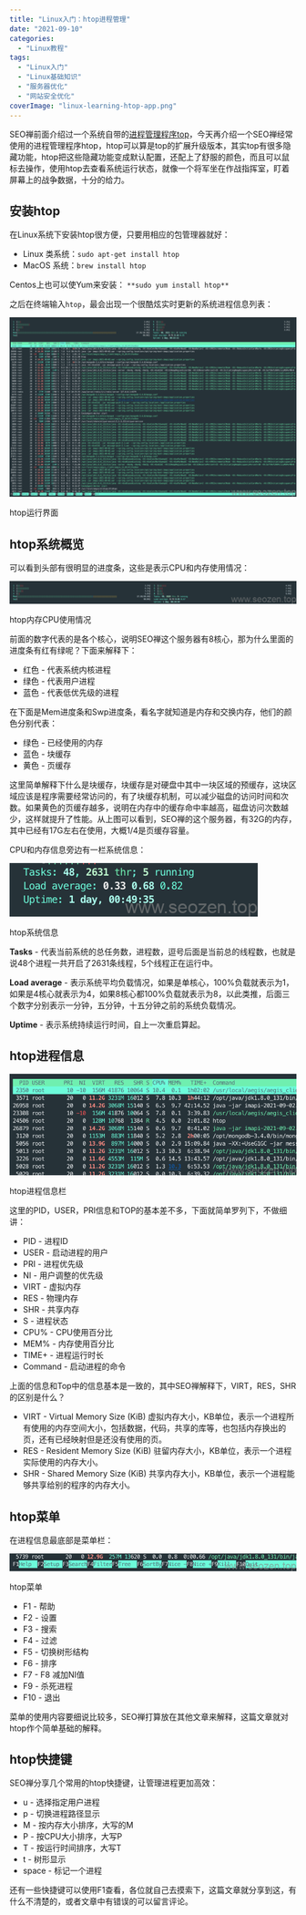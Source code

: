 ```yaml
---
title: "Linux入门：htop进程管理"
date: "2021-09-10"
categories: 
  - "Linux教程"
tags: 
  - "Linux入门"
  - "Linux基础知识"
  - "服务器优化"
  - "网站安全优化"
coverImage: "linux-learning-htop-app.png"
---
```


SEO禅前面介绍过一个系统自带的[进程管理程序top](https://www.seozen.top/linux-learning-top-command.html)，今天再介绍一个SEO禅经常使用的进程管理程序htop，htop可以算是top的扩展升级版本，其实top有很多隐藏功能，htop把这些隐藏功能变成默认配置，还配上了舒服的颜色，而且可以鼠标去操作，使用htop去查看系统运行状态，就像一个将军坐在作战指挥室，盯着屏幕上的战争数据，十分的给力。

## 安装htop

在Linux系统下安装htop很方便，只要用相应的包管理器就好：

- Linux 类系统：`sudo apt-get install htop`
- MacOS 系统：`brew install htop`

Centos上也可以使Yum来安装： `**sudo yum install htop**`

之后在终端输入`htop`，最会出现一个很酷炫实时更新的系统进程信息列表：

![linux-learning-htop-app](images/linux-learning-htop-app-1024x640.png)

htop运行界面

## htop系统概览

可以看到头部有很明显的进度条，这些是表示CPU和内存使用情况：

![linux-htop-cpu-memory-usage](images/linux-htop-cpu-memory-usage-1024x81.png)

htop内存CPU使用情况

前面的数字代表的是各个核心，说明SEO禅这个服务器有8核心，那为什么里面的进度条有红有绿呢？下面来解释下：

- 红色 - 代表系统内核进程
- 绿色 - 代表用户进程
- 蓝色 - 代表低优先级的进程

在下面是Mem进度条和Swp进度条，看名字就知道是内存和交换内存，他们的颜色分别代表：

- 绿色 - 已经使用的内存
- 蓝色 - 块缓存
- 黄色 - 页缓存

这里简单解释下什么是块缓存，块缓存是对硬盘中其中一块区域的预缓存，这块区域应该是程序需要经常访问的，有了块缓存机制，可以减少磁盘的访问时间和次数。如果黄色的页缓存越多，说明在内存中的缓存命中率越高，磁盘访问次数越少，这样就提升了性能。从上图可以看到，SEO禅的这个服务器，有32G的内存，其中已经有17G左右在使用，大概1/4是页缓存容量。

CPU和内存信息旁边有一栏系统信息：

![Linux-htop-system-informations](images/Linux-htop-system-informations.png)

htop系统信息

**Tasks** - 代表当前系统的总任务数，进程数，逗号后面是当前总的线程数，也就是说48个进程一共开启了2631条线程，5个线程正在运行中。

**Load average** - 表示系统平均负载情况，如果是单核心，100%负载就表示为1，如果是4核心就表示为4，如果8核心都100%负载就表示为8，以此类推，后面三个数字分别表示一分钟，五分钟，十五分钟之前的系统负载情况。

**Uptime** - 表示系统持续运行时间，自上一次重启算起。

## htop进程信息

![Linux-htop-process-information](images/Linux-htop-process-information.png)

htop进程信息栏

这里的PID，USER，PRI信息和TOP的基本差不多，下面就简单罗列下，不做细讲：

- PID - 进程ID
- USER - 启动进程的用户
- PRI - 进程优先级
- NI - 用户调整的优先级
- VIRT - 虚拟内存
- RES - 物理内存
- SHR - 共享内存
- S - 进程状态
- CPU% - CPU使用百分比
- MEM% - 内存使用百分比
- TIME+ - 进程运行时长
- Command - 启动进程的命令

上面的信息和Top中的信息基本是一致的，其中SEO禅解释下，VIRT，RES，SHR的区别是什么？

- VIRT - Virtual Memory Size (KiB) 虚拟内存大小，KB单位，表示一个进程所有使用的内存空间大小，包括数据，代码，共享的库等，也包括内存换出的页，还有已经映射但是还没有使用的页。
- RES - Resident Memory Size (KiB) 驻留内存大小，KB单位，表示一个进程实际使用的内存大小。
- SHR - Shared Memory Size (KiB) 共享内存大小，KB单位，表示一个进程能够共享给别的程序的内存大小。

## htop菜单

在进程信息最底部是菜单栏：

![linux-htop-menu](images/linux-htop-menu.png)

htop菜单

- F1 - 帮助
- F2 - 设置
- F3 - 搜索
- F4 - 过滤
- F5 - 切换树形结构
- F6 - 排序
- F7 - F8 减加NI值
- F9 - 杀死进程
- F10 - 退出

菜单的使用内容要细说比较多，SEO禅打算放在其他文章来解释，这篇文章就对htop作个简单基础的解释。

## htop快捷键

SEO禅分享几个常用的htop快捷键，让管理进程更加高效：

- u - 选择指定用户进程
- p - 切换进程路径显示
- M - 按内存大小排序，大写的M
- P - 按CPU大小排序，大写P
- T - 按运行时间排序，大写T
- t - 树形显示
- space - 标记一个进程

还有一些快捷键可以使用F1查看，各位就自己去摸索下，这篇文章就分享到这，有什么不清楚的，或者文章中有错误的可以留言评论。
